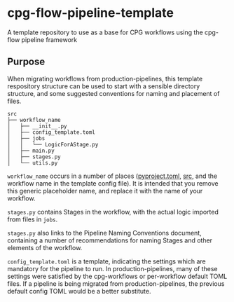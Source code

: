 # cpg-flow-pipeline-template
A template repository to use as a base for CPG workflows using the cpg-flow pipeline framework

## Purpose

When migrating workflows from production-pipelines, this template respository structure can be used to start with a
sensible directory structure, and some suggested conventions for naming and placement of files.

```commandline
src
├── workflow_name
│   ├── __init__.py
│   ├── config_template.toml
│   ├── jobs
│   │   └── LogicForAStage.py
│   ├── main.py
│   ├── stages.py
│   └── utils.py
```

`workflow_name` occurs in a number of places ([pyproject.toml](pyproject.toml), [src](src), and the workflow name in the 
template config file). It is intended that you remove this generic placeholder name, and replace it with the name of 
your workflow.

`stages.py` contains Stages in the workflow, with the actual logic imported from files in `jobs`.

`stages.py` also links to the Pipeline Naming Conventions document, containing a number of recommendations for naming 
Stages and other elements of the workflow.

`config_template.toml` is a template, indicating the settings which are mandatory for the pipeline to run. In 
production-pipelines, many of these settings were satisfied by the cpg-workflows or per-workflow default TOML files. If
a pipeline is being migrated from production-pipelines, the previous default config TOML would be a better substitute.
